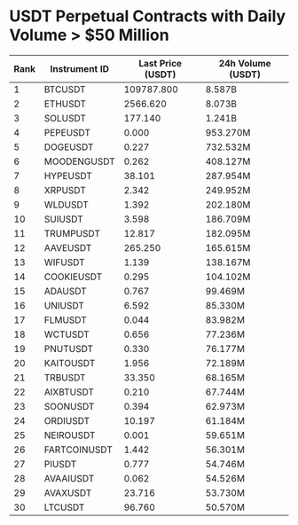# USDT Perpetual Contracts with Daily Volume > $50 Million

| Rank | Instrument ID | Last Price (USDT) | 24h Volume (USDT) |
|------|---------------|-------------------|-------------------|
| 1 | BTCUSDT | 109787.800 | 8.587B |
| 2 | ETHUSDT | 2566.620 | 8.073B |
| 3 | SOLUSDT | 177.140 | 1.241B |
| 4 | PEPEUSDT | 0.000 | 953.270M |
| 5 | DOGEUSDT | 0.227 | 732.532M |
| 6 | MOODENGUSDT | 0.262 | 408.127M |
| 7 | HYPEUSDT | 38.101 | 287.954M |
| 8 | XRPUSDT | 2.342 | 249.952M |
| 9 | WLDUSDT | 1.392 | 202.180M |
| 10 | SUIUSDT | 3.598 | 186.709M |
| 11 | TRUMPUSDT | 12.817 | 182.095M |
| 12 | AAVEUSDT | 265.250 | 165.615M |
| 13 | WIFUSDT | 1.139 | 138.167M |
| 14 | COOKIEUSDT | 0.295 | 104.102M |
| 15 | ADAUSDT | 0.767 | 99.469M |
| 16 | UNIUSDT | 6.592 | 85.330M |
| 17 | FLMUSDT | 0.044 | 83.982M |
| 18 | WCTUSDT | 0.656 | 77.236M |
| 19 | PNUTUSDT | 0.330 | 76.177M |
| 20 | KAITOUSDT | 1.956 | 72.189M |
| 21 | TRBUSDT | 33.350 | 68.165M |
| 22 | AIXBTUSDT | 0.210 | 67.744M |
| 23 | SOONUSDT | 0.394 | 62.973M |
| 24 | ORDIUSDT | 10.197 | 61.184M |
| 25 | NEIROUSDT | 0.001 | 59.651M |
| 26 | FARTCOINUSDT | 1.442 | 56.301M |
| 27 | PIUSDT | 0.777 | 54.746M |
| 28 | AVAAIUSDT | 0.062 | 54.526M |
| 29 | AVAXUSDT | 23.716 | 53.730M |
| 30 | LTCUSDT | 96.760 | 50.570M |
